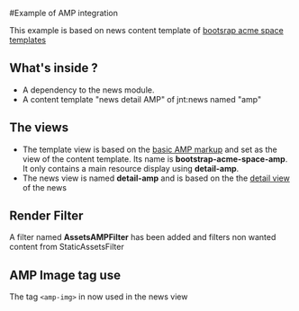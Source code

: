 #Example of AMP integration 

This example is based on news content template of [bootsrap acme space templates](https://github.com/Jahia/bootstrap-acme-space-templates)

## What's inside ? 
- A dependency to the news module.
- A content template "news detail AMP" of jnt:news named "amp"

## The views
- The template view is based on the [basic AMP markup](https://www.ampproject.org/docs/get_started/create/basic_markup) and set as the view of the content 
template. Its name is **bootstrap-acme-space-amp**. It only contains a main resource display using **detail-amp**.
- The news view is named **detail-amp** and is based on the the 
[detail view](https://github.com/Jahia/bootstrap-acme-space-templates/blob/master/src/main/resources/jnt_news/html/news.detail.jsp)
 of the news 
 ## Render Filter
 A filter named **AssetsAMPFilter** has been added and filters non wanted content from StaticAssetsFilter
 ## AMP Image tag use
 The tag `<amp-img>` in now used in the news view